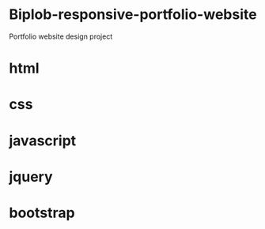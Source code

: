 # Biplob-responsive-portfolio-website
Portfolio website design project

# html
# css
# javascript
# jquery
# bootstrap
